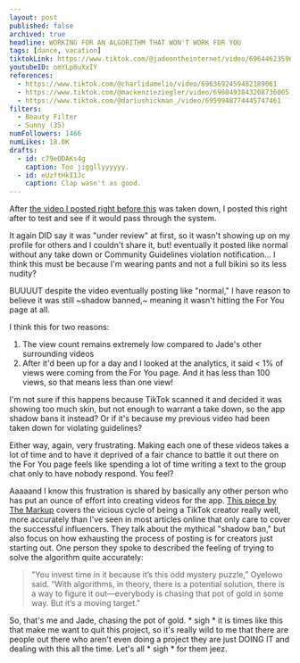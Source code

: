 ```yaml
---
layout: post
published: false
archived: true
headline: WORKING FOR AN ALGORITHM THAT WON'T WORK FOR YOU
tags: [dance, vacation]
tiktokLink: https://www.tiktok.com/@jadeontheinternet/video/6964462359632940294
youtubeID: omYLp0uXxIY
references:
  - https://www.tiktok.com/@charlidamelio/video/6963692459482189061
  - https://www.tiktok.com/@mackenzieziegler/video/6960493843208736005
  - https://www.tiktok.com/@dariushickman_/video/6959948774445747461
filters:
  - Beauty Filter
  - Sunny (35)
numFollowers: 1466
numLikes: 18.0K
drafts:
  - id: c79eODAKs4g
    caption: Too jiggllyyyyyy.
  - id: eUzftHkI1Jc
    caption: Clap wasn't as good.
---
```


After [the video I posted right before this](https://www.tiktok.com/@jadeontheinternet/video/6964450391752805637) was taken down, I posted this right after to test and see if it would pass through the system. 

It again DID say it was "under review" at first, so it wasn't showing up on my profile for others and I couldn't share it, but! eventually it posted like normal without any take down or Community Guidelines violation notification... I think this must be because I'm wearing pants and not a full bikini so its less nudity? 

BUUUUT despite the video eventually posting like "normal," I have reason to believe it was still ~shadow banned,~ meaning it wasn't hitting the For You page at all.

I think this for two reasons:
1. The view count remains extremely low compared to Jade's other surrounding videos
2. After it'd been up for a day and I looked at the analytics, it said < 1% of views were coming from the For You page. And it has less than 100 views, so that means less than one view!

I'm not sure if this happens because TikTok scanned it and decided it was showing too much skin, but not enough to warrant a take down, so the app shadow bans it instead? Or if it's because my previous video had been taken down for violating guidelines? 

Either way, again, very frustrating. Making each one of these videos takes a lot of time and to have it deprived of a fair chance to battle it out there on the For You page feels like spending a lot of time writing a text to the group chat only to have nobody respond. You feel? 

Aaaaand I know this frustration is shared by basically any other person who has put an ounce of effort into creating videos for the app. [This piece by The Markup](https://themarkup.org/working-for-an-algorithm/2021/04/22/shadow-bans-dopamine-hits-and-viral-videos-all-in-the-life-of-tiktok-creators) covers the vicious cycle of being a TikTok creator really well, more accurately than I've seen in most articles online that only care to cover the successful influencers. They talk about the mythical "shadow ban," but also focus on how exhausting the process of posting is for creators just starting out. One person they spoke to described the feeling of trying to solve the algorithm quite accurately:

> "You invest time in it because it’s this odd mystery puzzle,” Oyelowo said. “With algorithms, in theory, there is a potential solution, there is a way to figure it out—everybody is chasing that pot of gold in some way. But it’s a moving target."

So, that's me and Jade, chasing the pot of gold. * sigh * it is times like this that make me want to quit this project, so it's really wild to me that there are people out there who aren't even doing a project they are just DOING IT and dealing with this all the time. Let's all * sigh * for them jeez. 